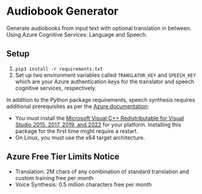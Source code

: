 # Audiobook Generator
Generate audiobooks from input text with optional translation in between. Using Azure Cognitive Services: Language and Speech.

## Setup

1. `pip3 install -r requirements.txt`
2. Set up two environment variables called `TRANSLATOR_KEY` and `SPEECH_KEY` which are your Azure authentication keys for the translator and speech cognitive services, respectively.

In addition to the Python package requirements, speech synthesis requires additional prerequisites as per the [Azure documentation](https://learn.microsoft.com/en-us/azure/cognitive-services/speech-service/get-started-text-to-speech?pivots=programming-language-python):

* You must install the [Microsoft Visual C++ Redistributable for Visual Studio 2015, 2017, 2019, and 2022](https://learn.microsoft.com/en-us/cpp/windows/latest-supported-vc-redist) for your platform. Installing this package for the first time might require a restart.
* On Linux, you must use the x64 target architecture.


## Azure Free Tier Limits Notice

* Translation: 2M chars of any combination of standard translation and custom training free per month
* Voice Synthesis: 0.5 million characters free per month
